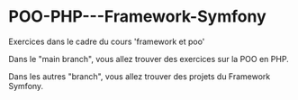 # POO-PHP---Framework-Symfony
Exercices dans le cadre du cours 'framework et poo'

Dans le "main branch", vous allez trouver des exercices sur la POO en PHP.

Dans les autres "branch", vous allez trouver des projets du Framework Symfony.
